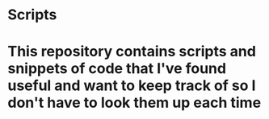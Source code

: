 # Scripts
# This repository contains scripts and snippets of code that I've found useful and want to keep track of so I don't have to look them up each time

